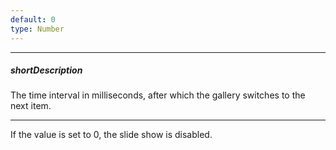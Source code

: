 ```yaml
---
default: 0
type: Number
---
```

---
##### shortDescription
The time interval in milliseconds, after which the gallery switches to the next item.

---
If the value is set to 0, the slide show is disabled.